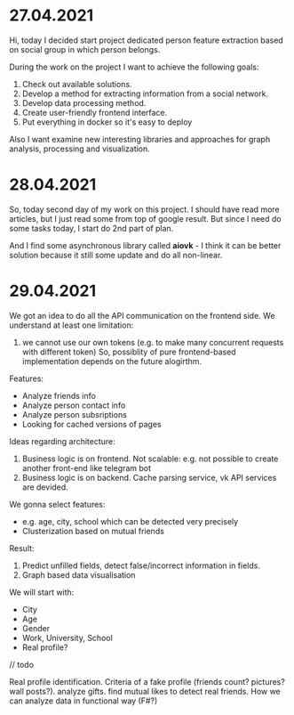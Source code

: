 # 27.04.2021

Hi, today I decided start project dedicated person feature extraction based on social group in which person belongs.

During the work on the project I want to achieve the following goals:

1. Check out available solutions.
2. Develop a method for extracting information from a social network.
3. Develop data processing method.
4. Create user-friendly frontend interface. 
5. Put everything in docker so it's easy to deploy

Also I want examine new interesting libraries and approaches for graph analysis, processing and visualization. 

# 28.04.2021

So, today second day of my work on this project. I should have read more articles, but I just read some from top of google result. But since I need do some tasks today, I start do 2nd part of plan.

And I find some asynchronous library called **aiovk** - I think it can be better solution because it still some update and do all non-linear. 

# 29.04.2021

We got an idea to do all the API communication on the frontend side. 
We understand at least one limitation:
1. we cannot use our own tokens (e.g. to make many concurrent requests with different token)
So, possiblity of pure frontend-based implementation depends on the future alogirthm.


Features:
- Analyze friends info
- Analyze person contact info
- Analyze person subsriptions
- Looking for cached versions of pages



Ideas regarding architecture:
1. Business logic is on frontend. Not scalable: e.g. not possible to create another front-end like telegram bot
2. Business logic is on backend. Cache parsing service, vk API services are devided. 

We gonna select features:
- e.g. age, city, school which can be detected very precisely
- Clusterization based on mutual friends

Result:

1. Predict unfilled fields, detect false/incorrect information in fields.
2. Graph based data visualisation


We will start with:
 - City
 - Age
 - Gender
 - Work, University, School
 - Real profile?
 
 
 // todo
 
 Real profile identification.
 Criteria of a fake profile (friends count? pictures? wall posts?).
 analyze gifts.
 find mutual likes to detect real friends.
 How we can analyze data in functional way (F#?)
